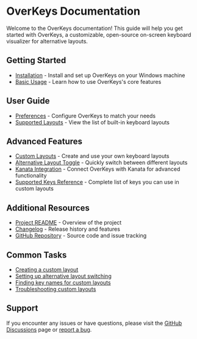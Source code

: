 # OverKeys Documentation

Welcome to the OverKeys documentation! This guide will help you get started with OverKeys, a customizable, open-source on-screen keyboard visualizer for alternative layouts.

## Getting Started

* [Installation](getting-started/installation.md) - Install and set up OverKeys on your Windows machine
* [Basic Usage](user-guide/basic-usage.md) - Learn how to use OverKeys's core features

## User Guide

* [Preferences](user-guide/preferences.md) - Configure OverKeys to match your needs
* [Supported Layouts](../README.md#features) - View the list of built-in keyboard layouts

## Advanced Features

* [Custom Layouts](advanced/custom-layouts.md) - Create and use your own keyboard layouts
* [Alternative Layout Toggle](advanced/alternative-layouts.md) - Quickly switch between different layouts
* [Kanata Integration](advanced/kanata-integration.md) - Connect OverKeys with Kanata for advanced functionality
* [Supported Keys Reference](advanced/supported-keys.md) - Complete list of keys you can use in custom layouts

## Additional Resources

* [Project README](../README.md) - Overview of the project
* [Changelog](../CHANGELOG.md) - Release history and features
* [GitHub Repository](https://github.com/conventoangelo/OverKeys) - Source code and issue tracking

## Common Tasks

* [Creating a custom layout](advanced/custom-layouts.md#creating-custom-layouts)
* [Setting up alternative layout switching](advanced/alternative-layouts.md)
* [Finding key names for custom layouts](advanced/supported-keys.md)
* [Troubleshooting custom layouts](advanced/custom-layouts.md#troubleshooting)

## Support

If you encounter any issues or have questions, please visit the [GitHub Discussions](https://github.com/conventoangelo/OverKeys/discussions) page or [report a bug](https://github.com/conventoangelo/OverKeys/issues/new?template=bug_report.md).
